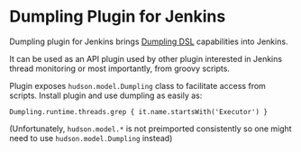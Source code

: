 # Dumpling Plugin for Jenkins

Dumpling plugin for Jenkins brings [Dumpling DSL](https://github.com/olivergondza/dumpling) capabilities into Jenkins.

It can be used as an API plugin used by other plugin interested in Jenkins thread monitoring or most importantly, from groovy scripts.

Plugin exposes `hudson.model.Dumpling` class to facilitate access from scripts. Install plugin and use dumpling as easily as:


    Dumpling.runtime.threads.grep { it.name.startsWith('Executor') }


(Unfortunately, `hudson.model.*` is not preimported consistently so one might need to use `hudson.model.Dumpling` instead)
